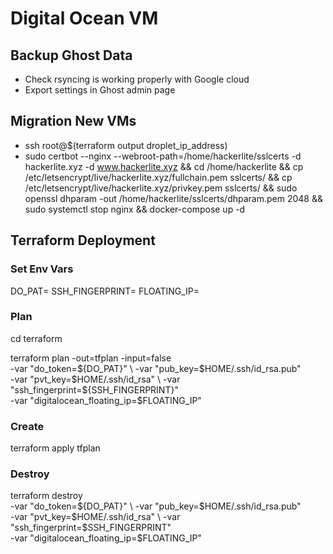 # Digital Ocean VM

## Backup Ghost Data

* Check rsyncing is working properly with Google cloud
* Export settings in Ghost admin page

## Migration New VMs

* ssh root@$(terraform output droplet_ip_address)
* sudo certbot --nginx --webroot-path=/home/hackerlite/sslcerts -d hackerlite.xyz -d www.hackerlite.xyz && cd /home/hackerlite && cp /etc/letsencrypt/live/hackerlite.xyz/fullchain.pem sslcerts/ && cp /etc/letsencrypt/live/hackerlite.xyz/privkey.pem sslcerts/ && sudo openssl dhparam -out /home/hackerlite/sslcerts/dhparam.pem 2048 && sudo systemctl stop nginx && docker-compose up -d



## Terraform Deployment

### Set Env Vars

DO_PAT=<VALUE>
SSH_FINGERPRINT=<VALUE>
FLOATING_IP=<VALUE>

### Plan

cd terraform

terraform plan -out=tfplan -input=false \
  -var "do_token=${DO_PAT}" \
  -var "pub_key=$HOME/.ssh/id_rsa.pub" \
  -var "pvt_key=$HOME/.ssh/id_rsa" \
  -var "ssh_fingerprint=${SSH_FINGERPRINT}" \
  -var "digitalocean_floating_ip=$FLOATING_IP"


### Create

terraform apply tfplan

### Destroy

terraform destroy \
  -var "do_token=${DO_PAT}" \
  -var "pub_key=$HOME/.ssh/id_rsa.pub" \
  -var "pvt_key=$HOME/.ssh/id_rsa" \
  -var "ssh_fingerprint=$SSH_FINGERPRINT" \
  -var "digitalocean_floating_ip=$FLOATING_IP"
